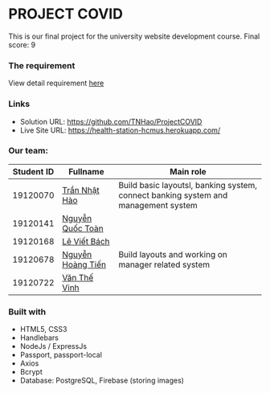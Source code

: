 # PROJECT COVID

This is our final project for the university website development course.
Final score: 9
### The requirement

View detail requirement [here](Project_Covid.pdf)

### Links

- Solution URL: https://github.com/TNHao/ProjectCOVID
- Live Site URL: https://health-station-hcmus.herokuapp.com/

### Our team:

| Student ID   | Fullname           |Main role|
|--------|------------------|----|
|19120070| [Trần Nhật Hào](https://github.com/TNHao) |Build basic layoutsl, banking system, connect banking system and management system |
|19120141| [Nguyễn Quốc Toàn](https://github.com/ascorbic1230) |    |
|19120168| [Lê Viết Bách](https://github.com/lebach168) |    |
|19120678| [Nguyễn Hoàng Tiến](https://github.com/hoangtien1005) | Build layouts and working on manager related system  |
|19120722| [Văn Thế Vinh](https://github.com/duncheon)   |    |


### Built with

- HTML5, CSS3
- Handlebars
- NodeJs / ExpressJs
- Passport, passport-local
- Axios
- Bcrypt
- Database: PostgreSQL, Firebase (storing images)
